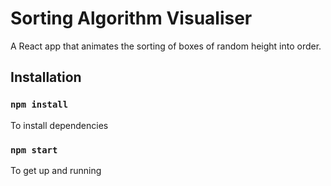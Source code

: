 # Sorting Algorithm Visualiser

A React app that animates the sorting of boxes of random height into order. 

## Installation

### `npm install`

To install dependencies

### `npm start`

To get up and running
